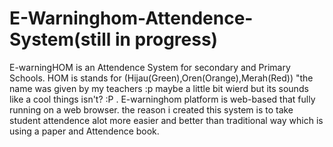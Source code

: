 # E-Warninghom-Attendence-System(still in progress)
E-warningHOM is an Attendence System for secondary and Primary Schools. HOM is stands for (Hijau(Green),Oren(Orange),Merah(Red)) "the name was given by my teachers :p maybe a little bit wierd but its sounds like a cool things isn't? :P . E-warninghom platform is web-based that fully running on a web browser. the reason i created this system is to take student attendence alot more easier and better than traditional way which is using a paper and Attendence book. 
